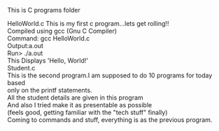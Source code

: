 This is C programs folder

HelloWorld.c
   This is my first c program...lets get rolling!!<br>
   Compiled using gcc (Gnu C Compiler)<br>
   Command: gcc HelloWorld.c<br>
   Output:a.out<br>
   Run> ./a.out <br>
   This Displays 'Hello, World!'<br>
Student.c<br>
   This is the second program.I am supposed to do 10 programs for today based<br>
   only on the printf statements.<br>
   All the student details are given in this program<br>
   And also I tried make it as presentable as possible<br>
   (feels good, getting familiar with the "tech stuff" finally)<br>
   Coming to commands and stuff, everything is as the previous program.


    
